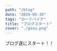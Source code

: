 ```yaml
---
path: "/blog"
date: "2019-05-30"
tags: "ロードバイク"
title: "ブログスタート"
cover: "./gasu.png"
---
```

ブログ遂にスタート！！
